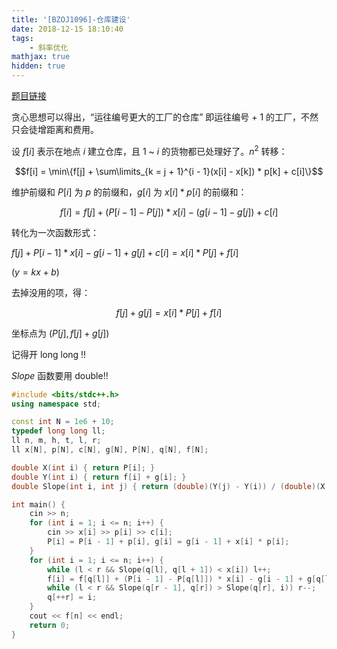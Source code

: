 ```yaml
---
title: '[BZOJ1096]-仓库建设'
date: 2018-12-15 18:10:40
tags: 
    - 斜率优化
mathjax: true
hidden: true
---
```


[题目链接](https://www.lydsy.com/JudgeOnline/problem.php?id=1096)

贪心思想可以得出，“运往编号更大的工厂的仓库” 即运往编号 + 1 的工厂，不然只会徒增距离和费用。

设 $f[i]$ 表示在地点 $i$ 建立仓库，且 $1$ ~ $i$ 的货物都已处理好了。$n^2$ 转移：

$$f[i] = \min\{f[j] + \sum\limits_{k = j + 1}^{i - 1}(x[i] - x[k]) * p[k] + c[i]\}$$

维护前缀和 $P[i]$ 为 $p$ 的前缀和，$g[i]$ 为 $x[i] * p[i]$ 的前缀和：

$$f[i] = f[j] + (P[i - 1] - P[j]) * x[i] - (g[i - 1] - g[j]) + c[i]$$

转化为一次函数形式：

$f[j] + P[i - 1] * x[i] - g[i - 1] + g[j] + c[i] = x[i] * P[j] + f[i]$

($y = kx + b$)

去掉没用的项，得：

$$f[j] + g[j] = x[i] * P[j] + f[i]$$

坐标点为 $(P[j], f[j] + g[j])$

记得开 long long !!

$Slope$ 函数要用 double!!

``` c++
#include <bits/stdc++.h>
using namespace std;

const int N = 1e6 + 10;
typedef long long ll;
ll n, m, h, t, l, r;
ll x[N], p[N], c[N], g[N], P[N], q[N], f[N];

double X(int i) { return P[i]; }
double Y(int i) { return f[i] + g[i]; }
double Slope(int i, int j) { return (double)(Y(j) - Y(i)) / (double)(X(j) - X(i)); }

int main() {
    cin >> n;
    for (int i = 1; i <= n; i++) {
        cin >> x[i] >> p[i] >> c[i];
        P[i] = P[i - 1] + p[i], g[i] = g[i - 1] + x[i] * p[i];
    }
    for (int i = 1; i <= n; i++) {
        while (l < r && Slope(q[l], q[l + 1]) < x[i]) l++;
        f[i] = f[q[l]] + (P[i - 1] - P[q[l]]) * x[i] - g[i - 1] + g[q[l]] + c[i];
        while (l < r && Slope(q[r - 1], q[r]) > Slope(q[r], i)) r--;
        q[++r] = i;
    }
    cout << f[n] << endl;
    return 0;
}
```